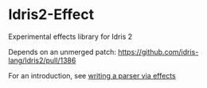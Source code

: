 # Idris2-Effect
Experimental effects library for Idris 2

Depends on an unmerged patch: https://github.com/idris-lang/Idris2/pull/1386

For an introduction, see [writing a parser via effects](/docs/example-parser.md)
